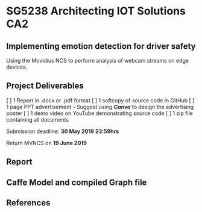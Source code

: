 # SG5238 Architecting IOT Solutions CA2

## Implementing emotion detection for driver safety

Using the Movidius NCS to perform analysis of webcam streams on edge devices.

## Project Deliverables

[ ] 1 Report in .docx or .pdf format
[ ] 1 softcopy of source code in GitHub
[ ] 1 page PPT advertisement
    \- Suggest using ___Canva___ to design the advertising poster
[ ] 1 demo video on YouTube demonstrating source code
[ ] 1 zip file containing all documents

Submission deadline: __30 May 2019 23:59hrs__

Return MVNCS on __19 June 2019__

## Report

## Caffe Model and compiled Graph file

## References
